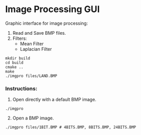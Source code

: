 # Image Processing GUI

Graphic interface for image processing:
1. Read and Save BMP files.
2. Filters:
    - Mean Filter
    - Laplacian Filter
```
mkdir build
cd build
cmake ..
make
./imgpro files/LAND.BMP
```

### Instructions:

1. Open directly with a default BMP image.
```
./imgpro
```

2. Open a BMP image.
```
./imgpro files/1BIT.BMP # 4BITS.BMP, 8BITS.BMP, 24BITS.BMP
```